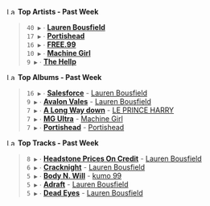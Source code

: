 <!--START_LASTFM_ARTISTS:{"period": "7day", "rows": 5}-->
<a href="https://last.fm" target="_blank"><img src="https://user-images.githubusercontent.com/17434202/215290617-e793598d-d7c9-428f-9975-156db1ba89cc.svg" alt="Last.fm Logo" width="18" height="13"/></a> **Top Artists - Past Week**

> `40 ▶️` ∙ **[Lauren Bousfield](https://www.last.fm/music/Lauren+Bousfield)**<br/>
> `17 ▶️` ∙ **[Portishead](https://www.last.fm/music/Portishead)**<br/>
> `16 ▶️` ∙ **[FREE.99](https://www.last.fm/music/FREE.99)**<br/>
> `10 ▶️` ∙ **[Machine Girl](https://www.last.fm/music/Machine+Girl)**<br/>
> `9 ▶️` ∙ **[The Hellp](https://www.last.fm/music/The+Hellp)**<br/>
<!--END_LASTFM_ARTISTS-->

<!--START_LASTFM_ALBUMS:{"period": "7day", "rows": 5}-->
<a href="https://last.fm" target="_blank"><img src="https://user-images.githubusercontent.com/17434202/215290617-e793598d-d7c9-428f-9975-156db1ba89cc.svg" alt="Last.fm Logo" width="18" height="13"/></a> **Top Albums - Past Week**

> `16 ▶️` ∙ **[Salesforce](https://www.last.fm/music/Lauren+Bousfield/Salesforce)** - [Lauren Bousfield](https://www.last.fm/music/Lauren+Bousfield)<br/>
> `9 ▶️` ∙ **[Avalon Vales](https://www.last.fm/music/Lauren+Bousfield/Avalon+Vales)** - [Lauren Bousfield](https://www.last.fm/music/Lauren+Bousfield)<br/>
> `7 ▶️` ∙ **[A Long Way down](https://www.last.fm/music/LE+PRINCE+HARRY/A+Long+Way+down)** - [LE PRINCE HARRY](https://www.last.fm/music/LE+PRINCE+HARRY)<br/>
> `7 ▶️` ∙ **[MG Ultra](https://www.last.fm/music/Machine+Girl/MG+Ultra)** - [Machine Girl](https://www.last.fm/music/Machine+Girl)<br/>
> `7 ▶️` ∙ **[Portishead](https://www.last.fm/music/Portishead/Portishead)** - [Portishead](https://www.last.fm/music/Portishead)<br/>
<!--END_LASTFM_ALBUMS-->

<!--START_LASTFM_TRACKS:{"period": "7day", "rows": 5}-->
<a href="https://last.fm" target="_blank"><img src="https://user-images.githubusercontent.com/17434202/215290617-e793598d-d7c9-428f-9975-156db1ba89cc.svg" alt="Last.fm Logo" width="18" height="13"/></a> **Top Tracks - Past Week**

> `8 ▶️` ∙ **[Headstone Prices On Credit](https://www.last.fm/music/Lauren+Bousfield/_/Headstone+Prices+On+Credit)** - [Lauren Bousfield](https://www.last.fm/music/Lauren+Bousfield)<br/>
> `6 ▶️` ∙ **[Cracknight](https://www.last.fm/music/Lauren+Bousfield/_/Cracknight)** - [Lauren Bousfield](https://www.last.fm/music/Lauren+Bousfield)<br/>
> `5 ▶️` ∙ **[Body N. Will](https://www.last.fm/music/kumo+99/_/Body+N.+Will)** - [kumo 99](https://www.last.fm/music/kumo+99)<br/>
> `5 ▶️` ∙ **[Adraft](https://www.last.fm/music/Lauren+Bousfield/_/Adraft)** - [Lauren Bousfield](https://www.last.fm/music/Lauren+Bousfield)<br/>
> `5 ▶️` ∙ **[Dead Eyes](https://www.last.fm/music/Lauren+Bousfield/_/Dead+Eyes)** - [Lauren Bousfield](https://www.last.fm/music/Lauren+Bousfield)<br/>
<!--END_LASTFM_TRACKS-->
